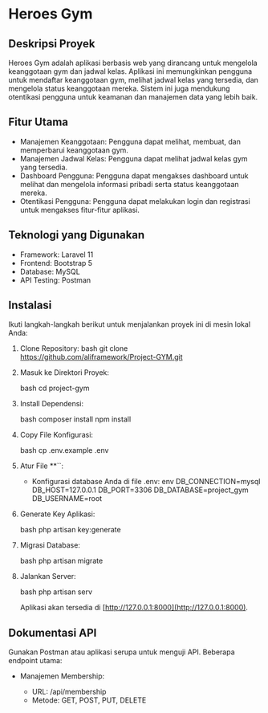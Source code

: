 # Heroes Gym

## Deskripsi Proyek

Heroes Gym adalah aplikasi berbasis web yang dirancang untuk mengelola keanggotaan gym dan jadwal kelas. Aplikasi ini memungkinkan pengguna untuk mendaftar keanggotaan gym, melihat jadwal kelas yang tersedia, dan mengelola status keanggotaan mereka. Sistem ini juga mendukung otentikasi pengguna untuk keamanan dan manajemen data yang lebih baik.

## Fitur Utama
- Manajemen Keanggotaan: Pengguna dapat melihat, membuat, dan memperbarui keanggotaan gym.
- Manajemen Jadwal Kelas: Pengguna dapat melihat jadwal kelas gym yang tersedia.
- Dashboard Pengguna: Pengguna dapat mengakses dashboard untuk melihat dan mengelola informasi pribadi serta status keanggotaan mereka.
- Otentikasi Pengguna: Pengguna dapat melakukan login dan registrasi untuk mengakses fitur-fitur aplikasi.

## Teknologi yang Digunakan

- Framework: Laravel 11
- Frontend: Bootstrap 5
- Database: MySQL
- API Testing: Postman

## Instalasi

Ikuti langkah-langkah berikut untuk menjalankan proyek ini di mesin lokal Anda:

1. Clone Repository:
   bash
   git clone https://github.com/aliframework/Project-GYM.git
   

2. Masuk ke Direktori Proyek:

   bash
   cd project-gym
   

3. Install Dependensi:

   bash
   composer install
   npm install
   

4. Copy File Konfigurasi:

   bash
   cp .env.example .env
   

5. Atur File **``:

   - Konfigurasi database Anda di file .env:
     env
     DB_CONNECTION=mysql
     DB_HOST=127.0.0.1
     DB_PORT=3306
     DB_DATABASE=project_gym
     DB_USERNAME=root
     

6. Generate Key Aplikasi:

   bash
   php artisan key:generate
   

7. Migrasi Database:

   bash
   php artisan migrate
   

8. Jalankan Server:

   bash
   php artisan serv
   

   Aplikasi akan tersedia di [http://127.0.0.1:8000](http://127.0.0.1:8000).

## Dokumentasi API

Gunakan Postman atau aplikasi serupa untuk menguji API. Beberapa endpoint utama:

- Manajemen Membership:

  - URL: /api/membership
  - Metode: GET, POST, PUT, DELETE

